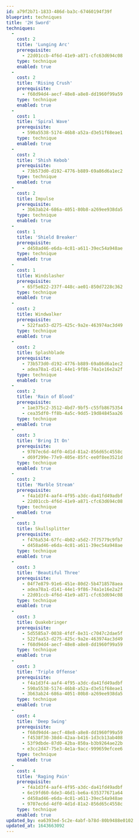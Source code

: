 ```yaml
---
id: a79f2b71-1833-486d-ba3c-67460194f39f
blueprint: techniques
title: '2H Sword'
techniques:
  -
    cost: 2
    title: 'Lunging Arc'
    prerequisite:
      - 22d01ccb-4f6d-41e9-a871-cfc63d694c08
    type: technique
    enabled: true
  -
    cost: 2
    title: 'Rising Crush'
    prerequisite:
      - f68d94d4-aecf-48e8-a8e8-dd1960f99a59
    type: technique
    enabled: true
  -
    cost: 1
    title: 'Spiral Wave'
    prerequisite:
      - 590a5538-5174-46b8-a52a-d3e51f68eae1
    type: technique
    enabled: true
  -
    cost: 2
    title: 'Shish Kebob'
    prerequisite:
      - 73b573d0-d192-4776-b889-69a86d6a1ec2
    type: technique
    enabled: true
  -
    cost: 2
    title: Impulse
    prerequisite:
      - 3b63ab24-686a-4051-80b8-a269ee938da5
    type: technique
    enabled: true
  -
    cost: 1
    title: 'Shield Breaker'
    prerequisite:
      - d458ad46-e6da-4c81-a611-39ec54a948ae
    type: technique
    enabled: true
  -
    cost: 1
    title: Windslasher
    prerequisite:
      - 65f5e822-237f-448c-ae01-850d7228c362
    type: technique
    enabled: true
  -
    cost: 2
    title: Windwalker
    prerequisite:
      - 522faa53-d275-425c-9a2e-463974ac3d49
    type: technique
    enabled: true
  -
    cost: 2
    title: Splashblade
    prerequisite:
      - 73b573d0-d192-4776-b889-69a86d6a1ec2
      - adea78a1-d141-44e1-9f86-74a1e16e2a2f
    type: technique
    enabled: true
  -
    cost: 2
    title: 'Rain of Blood'
    prerequisite:
      - 1ae375c2-3512-4bd7-9bf5-c55fb8675354
      - cea35df0-ff8b-4a5c-9dd5-19d84845aa26
    type: technique
    enabled: true
  -
    cost: 3
    title: 'Bring It On'
    prerequisite:
      - 9707ec6d-4df0-4d1d-81a2-856d65c4558c
      - d69f299e-77e9-405e-85fc-ee0f8ee3521d
    type: technique
    enabled: true
  -
    cost: 2
    title: 'Marble Stream'
    prerequisite:
      - f4a1d3f4-aaf4-4f95-a3dc-da41fd49adbf
      - 22d01ccb-4f6d-41e9-a871-cfc63d694c08
    type: technique
    enabled: true
  -
    cost: 3
    title: Skullsplitter
    prerequisite:
      - f476a534-67fc-4b02-a5d2-7f75779c9fb7
      - d458ad46-e6da-4c81-a611-39ec54a948ae
    type: technique
    enabled: true
  -
    cost: 3
    title: 'Beautiful Three'
    prerequisite:
      - 04f7e879-91e6-451e-80d2-5b4718578aea
      - adea78a1-d141-44e1-9f86-74a1e16e2a2f
      - 22d01ccb-4f6d-41e9-a871-cfc63d694c08
    type: technique
    enabled: true
  -
    cost: 3
    title: Quakebringer
    prerequisite:
      - 5d5585a7-0038-4fdf-8e31-c7047c2dae5f
      - 522faa53-d275-425c-9a2e-463974ac3d49
      - f68d94d4-aecf-48e8-a8e8-dd1960f99a59
    type: technique
    enabled: true
  -
    cost: 3
    title: 'Triple Offense'
    prerequisite:
      - f4a1d3f4-aaf4-4f95-a3dc-da41fd49adbf
      - 590a5538-5174-46b8-a52a-d3e51f68eae1
      - 3b63ab24-686a-4051-80b8-a269ee938da5
    type: technique
    enabled: true
  -
    cost: 4
    title: 'Deep Swing'
    prerequisite:
      - f68d94d4-aecf-48e8-a8e8-dd1960f99a59
      - f4538f30-38d4-42aa-b416-1d3cb13ab408
      - 53f9dbde-87d0-42ba-850a-b3b9264ae22b
      - e3cc2d47-75e3-4e1a-9acc-999659efcee6
    type: technique
    enabled: true
  -
    cost: 4
    title: 'Raging Pain'
    prerequisite:
      - f4a1d3f4-aaf4-4f95-a3dc-da41fd49adbf
      - 6e19fd60-6de3-46d1-be6a-635377671a64
      - d458ad46-e6da-4c81-a611-39ec54a948ae
      - 9707ec6d-4df0-4d1d-81a2-856d65c4558c
    type: technique
    enabled: true
updated_by: ea6393ed-5c2e-4abf-b78d-80b9488e0102
updated_at: 1643663092
---
```

